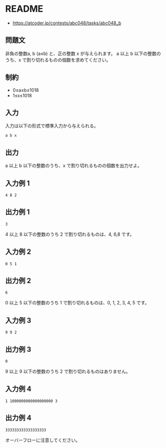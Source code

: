 # README
- <https://atcoder.jp/contests/abc048/tasks/abc048_b>
## 問題文
非負の整数a, b (a≤b) と、正の整数 x が与えられます。
a 以上 b 以下の整数のうち、x で割り切れるものの個数を求めてください。
## 制約
- 0≤a≤b≤1018
- 1≤x≤1018
## 入力
入力は以下の形式で標準入力から与えられる。

```
a b x
```
## 出力
a 以上 b 以下の整数のうち、x で割り切れるものの個数を出力せよ。
## 入力例 1
```
4 8 2
```
## 出力例 1
```
3
```

4 以上 8 以下の整数のうち 2 で割り切れるものは、4, 6,8 です。
## 入力例 2
```
0 5 1
```
## 出力例 2
```
6
```

0 以上 5 以下の整数のうち 1 で割り切れるものは、0, 1, 2, 3, 4, 5 です。
## 入力例 3
```
9 9 2
```
## 出力例 3
```
0
```

9 以上 9 以下の整数のうち 2 で割り切れるものはありません。
## 入力例 4
```
1 1000000000000000000 3
```
## 出力例 4
```
333333333333333333
```

オーバーフローに注意してください。
